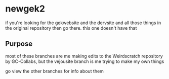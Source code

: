 # newgek2

if you're looking for the gekwebsite and the dervsite and all those things in the original repository then go there. this one doesn't have that

## Purpose
most of these branches are me making edits to the Weirdscratch repository by GC-Collabs, but the vejousite branch is me trying to make my own things

go view the other branches for info about them
